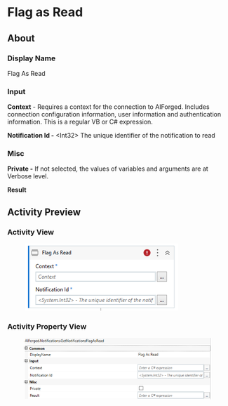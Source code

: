 # Flag as Read

## About

### Display Name

Flag As Read

### Input

**Context** - Requires a context for the connection to AIForged. Includes connection configuration information, user information and authentication information. This is a regular VB or C# expression.

**Notification Id -** \<Int32> The unique identifier of the notification to read

### Misc

**Private -** If not selected, the values of variables and arguments are at Verbose level.

**Result**

## Activity Preview

### Activity View

<figure><img src="../../.gitbook/assets/image (7).png" alt=""><figcaption></figcaption></figure>

### Activity Property View

<figure><img src="../../.gitbook/assets/image (91).png" alt=""><figcaption></figcaption></figure>

